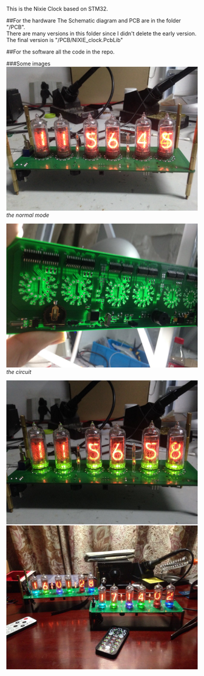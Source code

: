 This is the Nixie Clock based on STM32.

##For the hardware
The Schematic diagram and PCB are in the folder "/PCB".  
There are many versions in this folder since I didn't delete the early version.
The final version is "/PCB/NIXIE_clock.PcbLib"

##For the software
all the code in the repo.

###Some images
![img1](./Images/3.jpeg)
*the normal mode* 

![img2](./Images/4.jpeg)
*the circuit* 

![img3](./Images/1.jpeg)
![img2](./Images/2.jpeg)
